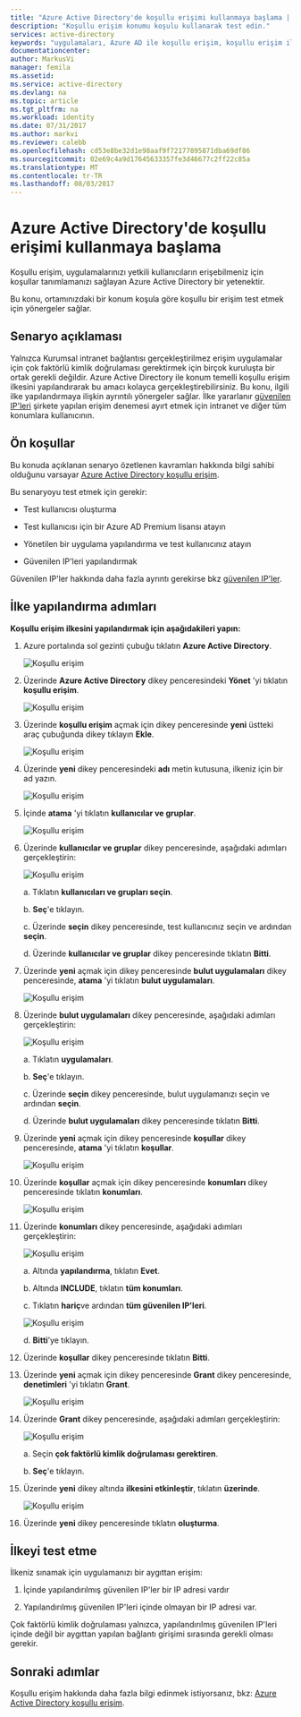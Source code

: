 ```yaml
---
title: "Azure Active Directory'de koşullu erişimi kullanmaya başlama | Microsoft Docs"
description: "Koşullu erişim konumu koşulu kullanarak test edin."
services: active-directory
keywords: "uygulamaları, Azure AD ile koşullu erişim, koşullu erişim ilkeleri, şirket kaynaklarına güvenli erişim için koşullu erişim"
documentationcenter: 
author: MarkusVi
manager: femila
ms.assetid: 
ms.service: active-directory
ms.devlang: na
ms.topic: article
ms.tgt_pltfrm: na
ms.workload: identity
ms.date: 07/31/2017
ms.author: markvi
ms.reviewer: calebb
ms.openlocfilehash: cd53e8be32d1e98aaf9f72177895871dba69df86
ms.sourcegitcommit: 02e69c4a9d17645633357fe3d46677c2ff22c85a
ms.translationtype: MT
ms.contentlocale: tr-TR
ms.lasthandoff: 08/03/2017
---
```

# <a name="get-started-with-conditional-access-in-azure-active-directory"></a>Azure Active Directory'de koşullu erişimi kullanmaya başlama

Koşullu erişim, uygulamalarınızı yetkili kullanıcıların erişebilmeniz için koşullar tanımlamanızı sağlayan Azure Active Directory bir yetenektir. 

Bu konu, ortamınızdaki bir konum koşula göre koşullu bir erişim test etmek için yönergeler sağlar.  


## <a name="scenario-description"></a>Senaryo açıklaması

Yalnızca Kurumsal intranet bağlantısı gerçekleştirilmez erişim uygulamalar için çok faktörlü kimlik doğrulaması gerektirmek için birçok kuruluşta bir ortak gerekli değildir. Azure Active Directory ile konum temelli koşullu erişim ilkesini yapılandırarak bu amacı kolayca gerçekleştirebilirsiniz. Bu konu, ilgili ilke yapılandırmaya ilişkin ayrıntılı yönergeler sağlar. İlke yararlanır [güvenilen IP'leri](../multi-factor-authentication/multi-factor-authentication-whats-next.md#trusted-ips) şirkete yapılan erişim denemesi ayırt etmek için intranet ve diğer tüm konumlara kullanıcının.


## <a name="prerequisites"></a>Ön koşullar

Bu konuda açıklanan senaryo özetlenen kavramları hakkında bilgi sahibi olduğunu varsayar [Azure Active Directory koşullu erişim](active-directory-conditional-access-azure-portal.md).

Bu senaryoyu test etmek için gerekir:

- Test kullanıcısı oluşturma 

- Test kullanıcısı için bir Azure AD Premium lisansı atayın

- Yönetilen bir uygulama yapılandırma ve test kullanıcınız atayın

- Güvenilen IP'leri yapılandırmak

Güvenilen IP'ler hakkında daha fazla ayrıntı gerekirse bkz [güvenilen IP'ler](../multi-factor-authentication/multi-factor-authentication-whats-next.md#trusted-ips).


## <a name="policy-configuration-steps"></a>İlke yapılandırma adımları

**Koşullu erişim ilkesini yapılandırmak için aşağıdakileri yapın:**

1. Azure portalında sol gezinti çubuğu tıklatın **Azure Active Directory**. 

    ![Koşullu erişim](./media/active-directory-conditional-access-azure-portal-get-started/01.png)

2. Üzerinde **Azure Active Directory** dikey penceresindeki **Yönet** 'yi tıklatın **koşullu erişim**.

    ![Koşullu erişim](./media/active-directory-conditional-access-azure-portal-get-started/02.png)
 
3. Üzerinde **koşullu erişim** açmak için dikey penceresinde **yeni** üstteki araç çubuğunda dikey tıklayın **Ekle**.

    ![Koşullu erişim](./media/active-directory-conditional-access-azure-portal-get-started/03.png)

4. Üzerinde **yeni** dikey penceresindeki **adı** metin kutusuna, ilkeniz için bir ad yazın.

    ![Koşullu erişim](./media/active-directory-conditional-access-azure-portal-get-started/04.png)

5. İçinde **atama** 'yi tıklatın **kullanıcılar ve gruplar**.

    ![Koşullu erişim](./media/active-directory-conditional-access-azure-portal-get-started/05.png)

6. Üzerinde **kullanıcılar ve gruplar** dikey penceresinde, aşağıdaki adımları gerçekleştirin:

    ![Koşullu erişim](./media/active-directory-conditional-access-azure-portal-get-started/06.png)

    a. Tıklatın **kullanıcıları ve grupları seçin**.

    b. **Seç**'e tıklayın.

    c. Üzerinde **seçin** dikey penceresinde, test kullanıcınız seçin ve ardından **seçin**.

    d. Üzerinde **kullanıcılar ve gruplar** dikey penceresinde tıklatın **Bitti**.

7. Üzerinde **yeni** açmak için dikey penceresinde **bulut uygulamaları** dikey penceresinde, **atama** 'yi tıklatın **bulut uygulamaları**.

    ![Koşullu erişim](./media/active-directory-conditional-access-azure-portal-get-started/07.png)

8. Üzerinde **bulut uygulamaları** dikey penceresinde, aşağıdaki adımları gerçekleştirin:

    ![Koşullu erişim](./media/active-directory-conditional-access-azure-portal-get-started/08.png)

    a. Tıklatın **uygulamaları**.

    b. **Seç**'e tıklayın.

    c. Üzerinde **seçin** dikey penceresinde, bulut uygulamanızı seçin ve ardından **seçin**.

    d. Üzerinde **bulut uygulamaları** dikey penceresinde tıklatın **Bitti**.

9. Üzerinde **yeni** açmak için dikey penceresinde **koşullar** dikey penceresinde, **atama** 'yi tıklatın **koşullar**.

    ![Koşullu erişim](./media/active-directory-conditional-access-azure-portal-get-started/09.png)

10. Üzerinde **koşullar** açmak için dikey penceresinde **konumları** dikey penceresinde tıklatın **konumları**.

    ![Koşullu erişim](./media/active-directory-conditional-access-azure-portal-get-started/10.png)

11. Üzerinde **konumları** dikey penceresinde, aşağıdaki adımları gerçekleştirin:

    ![Koşullu erişim](./media/active-directory-conditional-access-azure-portal-get-started/11.png)

    a. Altında **yapılandırma**, tıklatın **Evet**.

    b. Altında **INCLUDE**, tıklatın **tüm konumları**.

    c. Tıklatın **hariç**ve ardından **tüm güvenilen IP'leri**.

    ![Koşullu erişim](./media/active-directory-conditional-access-azure-portal-get-started/12.png)

    d. **Bitti**’ye tıklayın.

12. Üzerinde **koşullar** dikey penceresinde tıklatın **Bitti**.

13. Üzerinde **yeni** açmak için dikey penceresinde **Grant** dikey penceresinde, **denetimleri** 'yi tıklatın **Grant**.

    ![Koşullu erişim](./media/active-directory-conditional-access-azure-portal-get-started/13.png)

14. Üzerinde **Grant** dikey penceresinde, aşağıdaki adımları gerçekleştirin:

    ![Koşullu erişim](./media/active-directory-conditional-access-azure-portal-get-started/14.png)

    a. Seçin **çok faktörlü kimlik doğrulaması gerektiren**.

    b. **Seç**'e tıklayın.

15. Üzerinde **yeni** dikey altında **ilkesini etkinleştir**, tıklatın **üzerinde**.

    ![Koşullu erişim](./media/active-directory-conditional-access-azure-portal-get-started/15.png)

16. Üzerinde **yeni** dikey penceresinde tıklatın **oluşturma**.


## <a name="testing-the-policy"></a>İlkeyi test etme

İlkeniz sınamak için uygulamanızı bir aygıttan erişim: 

1. İçinde yapılandırılmış güvenilen IP'ler bir IP adresi vardır 

1. Yapılandırılmış güvenilen IP'leri içinde olmayan bir IP adresi var.

Çok faktörlü kimlik doğrulaması yalnızca, yapılandırılmış güvenilen IP'leri içinde değil bir aygıttan yapılan bağlantı girişimi sırasında gerekli olması gerekir. 


## <a name="next-steps"></a>Sonraki adımlar

Koşullu erişim hakkında daha fazla bilgi edinmek istiyorsanız, bkz: [Azure Active Directory koşullu erişim](active-directory-conditional-access-azure-portal.md).

